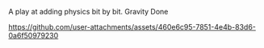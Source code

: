 A play at adding physics bit by bit.
Gravity Done

https://github.com/user-attachments/assets/460e6c95-7851-4e4b-83d6-0a6f50979230

